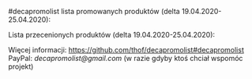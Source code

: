 #decapromolist lista promowanych produktów (delta 19.04.2020-25.04.2020):


Lista przecenionych produktów (delta 19.04.2020-25.04.2020):

Więcej informacji: https://github.com/thof/decapromolist#decapromolist  
PayPal: _decapromolist@gmail.com_ (w razie gdyby ktoś chciał wspomóc projekt)  
